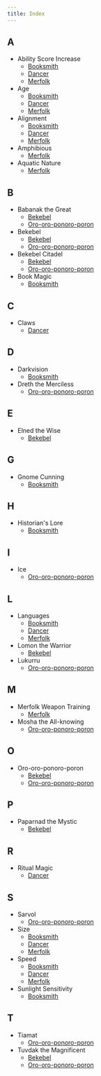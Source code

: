```yaml
---
title: Index
---
```


## A

- Ability Score Increase
  - [Booksmith](races/booksmith.md)
  - [Dancer](races/dancer.md)
  - [Merfolk](races/merfolk.md)
- Age
  - [Booksmith](races/booksmith.md)
  - [Dancer](races/dancer.md)
  - [Merfolk](races/merfolk.md)
- Alignment
  - [Booksmith](races/booksmith.md)
  - [Dancer](races/dancer.md)
  - [Merfolk](races/merfolk.md)
- Amphibious
  - [Merfolk](races/merfolk.md)
- Aquatic Nature
  - [Merfolk](races/merfolk.md)

## B

- Babanak the Great
  - [Bekebel](locations/oro-oro-ponoro-poron/bekebel/index.md)
  - [Oro-oro-ponoro-poron](locations/oro-oro-ponoro-poron/index.md)
- Bekebel
  - [Bekebel](locations/oro-oro-ponoro-poron/bekebel/index.md)
  - [Oro-oro-ponoro-poron](locations/oro-oro-ponoro-poron/index.md)
- Bekebel Citadel
  - [Bekebel](locations/oro-oro-ponoro-poron/bekebel/index.md)
  - [Oro-oro-ponoro-poron](locations/oro-oro-ponoro-poron/index.md)
- Book Magic
  - [Booksmith](races/booksmith.md)

## C

- Claws
  - [Dancer](races/dancer.md)

## D

- Darkvision
  - [Booksmith](races/booksmith.md)
- Dreth the Merciless
  - [Oro-oro-ponoro-poron](locations/oro-oro-ponoro-poron/index.md)

## E

- Elned the Wise
  - [Bekebel](locations/oro-oro-ponoro-poron/bekebel/index.md)

## G

- Gnome Cunning
  - [Booksmith](races/booksmith.md)

## H

- Historian's Lore
  - [Booksmith](races/booksmith.md)

## I

- Ice
  - [Oro-oro-ponoro-poron](locations/oro-oro-ponoro-poron/index.md)

## L

- Languages
  - [Booksmith](races/booksmith.md)
  - [Dancer](races/dancer.md)
  - [Merfolk](races/merfolk.md)
- Lomon the Warrior
  - [Bekebel](locations/oro-oro-ponoro-poron/bekebel/index.md)
- Lukurru
  - [Oro-oro-ponoro-poron](locations/oro-oro-ponoro-poron/index.md)

## M

- Merfolk Weapon Training
  - [Merfolk](races/merfolk.md)
- Mosha the All-knowing
  - [Oro-oro-ponoro-poron](locations/oro-oro-ponoro-poron/index.md)

## O

- Oro-oro-ponoro-poron
  - [Bekebel](locations/oro-oro-ponoro-poron/bekebel/index.md)
  - [Oro-oro-ponoro-poron](locations/oro-oro-ponoro-poron/index.md)

## P

- Paparnad the Mystic
  - [Bekebel](locations/oro-oro-ponoro-poron/bekebel/index.md)

## R

- Ritual Magic
  - [Dancer](races/dancer.md)

## S

- Sarvol
  - [Oro-oro-ponoro-poron](locations/oro-oro-ponoro-poron/index.md)
- Size
  - [Booksmith](races/booksmith.md)
  - [Dancer](races/dancer.md)
  - [Merfolk](races/merfolk.md)
- Speed
  - [Booksmith](races/booksmith.md)
  - [Dancer](races/dancer.md)
  - [Merfolk](races/merfolk.md)
- Sunlight Sensitivity
  - [Booksmith](races/booksmith.md)

## T

- Tiamat
  - [Oro-oro-ponoro-poron](locations/oro-oro-ponoro-poron/index.md)
- Tuvdak the Magnificent
  - [Bekebel](locations/oro-oro-ponoro-poron/bekebel/index.md)
  - [Oro-oro-ponoro-poron](locations/oro-oro-ponoro-poron/index.md)
